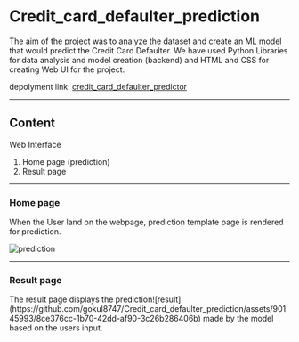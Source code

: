 # Credit_card_defaulter_prediction
The aim of the project was to analyze the dataset and create an ML model that would predict the Credit Card Defaulter. We have used Python Libraries for data analysis and model creation (backend) and HTML and CSS for creating Web UI for the project.

depolyment link: [credit_card_defaulter_predictor](https://web-production-db46.up.railway.app/)
<hr>
<h2>Content</h2>
Web Interface                          

1. Home page (prediction)
2. Result page
<hr>
<h3>Home page</h3>
When the User land on the webpage, prediction template page is rendered for prediction.

![prediction](https://github.com/gokul8747/Credit_card_defaulter_prediction/assets/90145993/ce081a38-574f-4456-848d-9814ce38b3e0)
<hr>
<h3>Result page</h3>                                 
The result page displays the prediction![result](https://github.com/gokul8747/Credit_card_defaulter_prediction/assets/90145993/8ce376cc-1b70-42dd-af90-3c26b286406b)
 made by the model based on the users input.  

